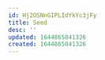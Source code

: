 ```yaml
---
id: Hj2OSNnGIPLIdYkYc3jFy
title: Seed
desc: ''
updated: 1644865041326
created: 1644865041326
---
```


